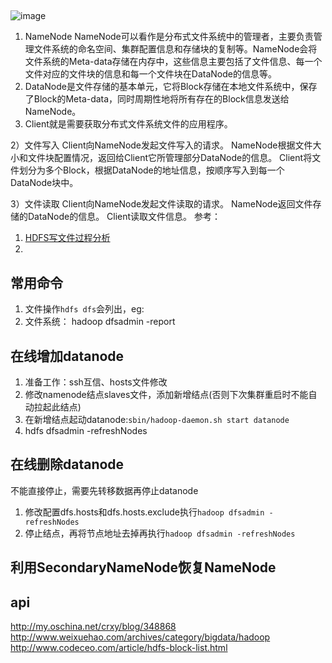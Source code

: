 ##
![image](http://hadoop.apache.org/docs/r2.6.4/hadoop-project-dist/hadoop-hdfs/images/hdfsarchitecture.png)
1. NameNode
         NameNode可以看作是分布式文件系统中的管理者，主要负责管理文件系统的命名空间、集群配置信息和存储块的复制等。NameNode会将文件系统的Meta-data存储在内存中，这些信息主要包括了文件信息、每一个文件对应的文件块的信息和每一个文件块在DataNode的信息等。
2. DataNode是文件存储的基本单元，它将Block存储在本地文件系统中，保存了Block的Meta-data，同时周期性地将所有存在的Block信息发送给NameNode。
3. Client就是需要获取分布式文件系统文件的应用程序。



2）文件写入
    Client向NameNode发起文件写入的请求。
    NameNode根据文件大小和文件块配置情况，返回给Client它所管理部分DataNode的信息。
    Client将文件划分为多个Block，根据DataNode的地址信息，按顺序写入到每一个DataNode块中。

3）文件读取
    Client向NameNode发起文件读取的请求。
    NameNode返回文件存储的DataNode的信息。
    Client读取文件信息。
参考：
1. [HDFS写文件过程分析](http://shiyanjun.cn/archives/942.html)
2. 
## 常用命令  
1. 文件操作`hdfs dfs`会列出，eg:
2. 文件系统：
hadoop dfsadmin -report  

## 在线增加datanode 

1. 准备工作：ssh互信、hosts文件修改
2. 修改namenode结点slaves文件，添加新增结点(否则下次集群重启时不能自动拉起此结点)
3. 在新增结点起动datanode:`sbin/hadoop-daemon.sh start datanode`
4. hdfs dfsadmin -refreshNodes

## 在线删除datanode 
不能直接停止，需要先转移数据再停止datanode
1. 修改配置dfs.hosts和dfs.hosts.exclude执行`hadoop dfsadmin -refreshNodes`
2. 停止结点，再将节点地址去掉再执行`hadoop dfsadmin -refreshNodes`
 
## 利用SecondaryNameNode恢复NameNode



## api



http://my.oschina.net/crxy/blog/348868
http://www.weixuehao.com/archives/category/bigdata/hadoop
http://www.codeceo.com/article/hdfs-block-list.html